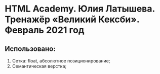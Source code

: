 # HTML Academy. Юлия Латышева. Тренажёр «Великий Кексби». Февраль 2021 год

## Использовано:
1. Сетка: float, абсолютное позиционирование;
2. Семантическая верстка;
